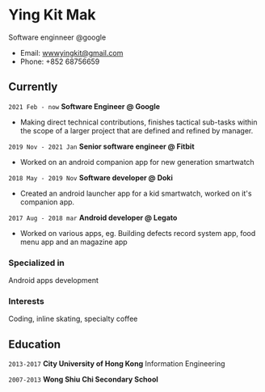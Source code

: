 
# Ying Kit Mak
Software enginneer @google
- Email: wwwyingkit@gmail.com
- Phone: +852 68756659

## Currently
`2021 Feb - now`
__Software Engineer @ Google__
- Making direct technical contributions, finishes tactical sub-tasks within the scope of a larger project that are defined and refined by manager.

`2019 Nov - 2021 Jan`
__Senior software engineer @ Fitbit__
- Worked on an android companion app for new generation smartwatch

`2018 May - 2019 Nov`
__Software developer @ Doki__
- Created an android launcher app for a kid smartwatch, worked on it's companion app.

`2017 Aug - 2018 mar`
__Android developer @ Legato__ 
- Worked on various apps, eg. Building defects record system app, food menu app and an magazine app

### Specialized in
Android apps development

### Interests
Coding, inline skating, specialty coffee


## Education

`2013-2017`
__City University of Hong Kong__
Information Engineering

`2007-2013`
__Wong Shiu Chi Secondary School__


<!-- ### Footer

Last updated: Feb 2021 -->


